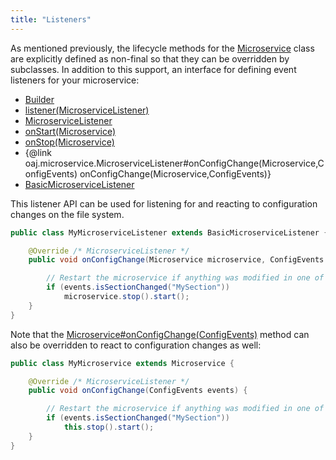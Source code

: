 ```yaml
---
title: "Listeners"
---
```


As mentioned previously, the lifecycle methods for the [Microservice](../apidocs/org/apache/juneau/microservice/Microservice.html) class are explicitly defined as non-final so that they can be overridden by subclasses.
In addition to this support, an interface for defining event listeners for your microservice:
- [Builder](../apidocs/org/apache/juneau/microservice/Microservice/Builder.html)
- [listener(MicroserviceListener)](../apidocs/org/apache/juneau/microservice/Microservice/Builder.html#listener(MicroserviceListener))
- [MicroserviceListener](../apidocs/org/apache/juneau/microservice/MicroserviceListener.html)
- [onStart(Microservice)](../apidocs/org/apache/juneau/microservice/MicroserviceListener.html#onStart(Microservice))
- [onStop(Microservice)](../apidocs/org/apache/juneau/microservice/MicroserviceListener.html#onStop(Microservice))
- \{@link oaj.microservice.MicroserviceListener#onConfigChange(Microservice,ConfigEvents) onConfigChange(Microservice,ConfigEvents)\}
- [BasicMicroserviceListener](../apidocs/org/apache/juneau/microservice/BasicMicroserviceListener.html)

This listener API can be used for listening for and reacting to configuration changes on the file system.

```java
public class MyMicroserviceListener extends BasicMicroserviceListener {

    @Override /* MicroserviceListener */
    public void onConfigChange(Microservice microservice, ConfigEvents events) {

        // Restart the microservice if anything was modified in one of our sections
        if (events.isSectionChanged("MySection"))
            microservice.stop().start();
    }
}
```


Note that the [Microservice#onConfigChange(ConfigEvents)](../apidocs/org/apache/juneau/microservice/Microservice.html#onConfigChange(ConfigEvents)) method can also be overridden to react to configuration changes as well:

```java
public class MyMicroservice extends Microservice {

    @Override /* MicroserviceListener */
    public void onConfigChange(ConfigEvents events) {

        // Restart the microservice if anything was modified in one of our sections
        if (events.isSectionChanged("MySection"))
            this.stop().start();
    }
}

```
